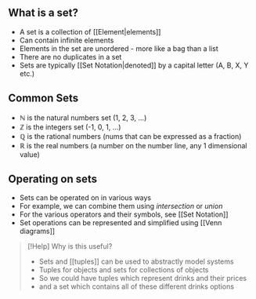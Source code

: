 ## What is a set?

- A set is a collection of [[Element|elements]]
- Can contain infinite elements
- Elements in the set are unordered - more like a bag than a list
- There are no duplicates in a set
- Sets are typically [[Set Notation|denoted]] by a capital letter (A, B, X, Y etc.)

## Common Sets

- ℕ is the natural numbers set (1, 2, 3, ...)
- ℤ is the integers set (-1, 0, 1, ...)
- ℚ is the rational numbers (nums that can be expressed as a fraction)
- ℝ is the real numbers (a number on the number line, any 1 dimensional value)
## Operating on sets

- Sets can be operated on in various ways
- For example, we can combine them using *intersection* or *union*
- For the various operators and their symbols, see [[Set Notation]]
- Set operations can be represented and simplified using [[Venn diagrams]]

> [!Help] Why is this useful?
> - Sets and [[tuples]] can be used to abstractly model systems
> - Tuples for objects and sets for collections of objects
> - So we could have tuples which represent drinks and their prices
> - and a set which contains all of these different drinks options

